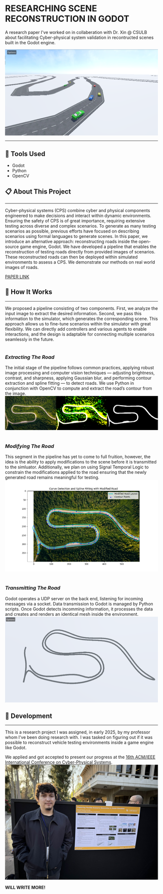 # **RESEARCHING SCENE RECONSTRUCTION IN GODOT**

A research paper I've worked on in collaberation with Dr. Xin @ CSULB about facilitating Cyber-physical system validation in recontructed scenes built in the Godot engine.

![Road in Simulation](/images/blogs/projects/scene-gen-godot/project-demo.png)

---
## 🔧 Tools Used 
- Godot
- Python
- OpenCV

## 📋 About This Project 
---
Cyber-physical systems (CPS) combine cyber and physical components engineered to make decisions and interact within dynamic
environments. Ensuring the safety of CPS is of great importance, requiring extensive testing across diverse and complex scenarios.
To generate as many testing scenarios as possible, previous efforts have focused on describing scenarios using formal languages to
generate scenes. In this paper, we introduce an alternative approach: reconstructing roads inside the open-source game engine, Godot.
We have developed a pipeline that enables the reconstruction of testing roads directly from provided images of scenarios. These
reconstructed roads can then be deployed within simulated environments to assess a CPS. We demonstrate our methods on real world images
of roads.

[PAPER LINK](https://dl.acm.org/doi/10.1145/3716550.3725164)

## 🔨 How It Works 
---
We proposed a pipeline consisting of two components. First, we analyze the input image to extract the desired information. Second,
we pass this information to the simulator, which generates the corresponding scene. This approach allows us to fine-tune
scenarios within the simulator with great flexibility. We can directly add controllers and various agents to enable interactions,
and the design is adaptable for connecting multiple scenarios seamlessly in the future.
<br><br />
### *Extracting The Road*
The initial stage of the pipeline follows common practices, applying robust image processing and computer vision techniques — adjusting
brightness, contrast, and sharpness, applying Gaussian blur, and performing contour extraction and spline fitting — to detect roads. We
use Python in conjunction with OpenCV to compute and extract the road’s contour from the image.
![Extracting the road](/images/blogs/projects/scene-gen-godot/road-extraction.png)
<br><br />
### *Modifying The Road*
This segment in the pipeline has yet to come to full fruition, however, the idea is the ability to apply modifications to the scene
before it is transmitted to the simluator. Additionally, we plan on using Signal Temporal Logic to constrain the modifications
applied to the road ensuring that the newly generated road remains meaningful for testing.
![Extracting the road](/images/blogs/projects/scene-gen-godot/road-modify.png)
<br><br />
### *Transmitting The Road*
Godot operates a UDP server on the back end, listening for incoming messages via a socket. Data transmission to Godot is managed by Python
scripts. Once Godot detects incomming information, it processes the data and creates and renders an identical mesh inside the environment.
![Road in Simulation](/images/blogs/projects/scene-gen-godot/road-demo.png)

## 🔨 Development
---
This is a research project I was assigned, in early 2025, by my professor whom I've been doing research with. I was tasked on figuring out if it was possible to
reconstruct vehicle testing environments inside a game engine like Godot.

We applied and got accepted to present our progress at the [16th ACM/IEEE International Conference on Cyber-Physical Systems](https://iccps.acm.org/2025/index.html).
![Not a Good Picture of Myself](/images/blogs/projects/scene-gen-godot/ICCPS.JPEG)

**WILL WRITE MORE!**